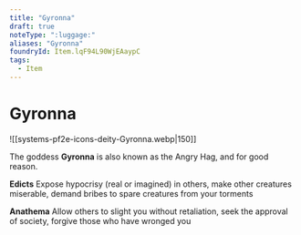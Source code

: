 ```yaml
---
title: "Gyronna"
draft: true
noteType: ":luggage:"
aliases: "Gyronna"
foundryId: Item.lqF94L90WjEAaypC
tags:
  - Item
---
```


# Gyronna
![[systems-pf2e-icons-deity-Gyronna.webp|150]]

The goddess **Gyronna** is also known as the Angry Hag, and for good reason.

**Edicts** Expose hypocrisy (real or imagined) in others, make other creatures miserable, demand bribes to spare creatures from your torments

**Anathema** Allow others to slight you without retaliation, seek the approval of society, forgive those who have wronged you
